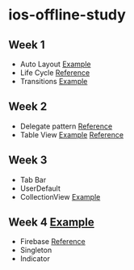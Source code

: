 # ios-offline-study
## Week 1
- Auto Layout [Example](week1/AutoLayout) 
- Life Cycle [Reference](https://hcn1519.github.io/articles/2017-09/ios_app_lifeCycle) 
- Transitions [Example](week1/Transition)
## Week 2
- Delegate pattern [Reference](https://www.notion.so/Delegate-Pattern-abec19f5483a4c718ecdec2e57878d3d)
- Table View [Example](week2/TableView) [Reference](https://www.notion.so/Table-View-c7a2469182634c7fa1914657a29fcb49)
## Week 3
- Tab Bar 
- UserDefault
- CollectionView [Example](week3/userdefault-and-collectionview)
## Week 4 [Example](week4/Firebase-autologin/)
- Firebase [Reference](https://www.notion.so/Firebase-7a08bd11e92c4cdf8ed68db7ca2c68df)
- Singleton
- Indicator
